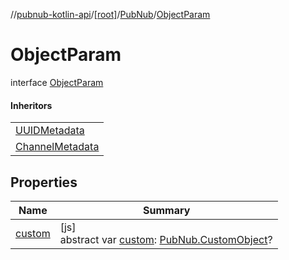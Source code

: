 //[pubnub-kotlin-api](../../../../index.md)/[[root]](../../index.md)/[PubNub](../index.md)/[ObjectParam](index.md)

# ObjectParam

interface [ObjectParam](index.md)

#### Inheritors

| |
|---|
| [UUIDMetadata](../-u-u-i-d-metadata/index.md) |
| [ChannelMetadata](../-channel-metadata/index.md) |

## Properties

| Name | Summary |
|---|---|
| [custom](custom.md) | [js]<br>abstract var [custom](custom.md): [PubNub.CustomObject](../-custom-object/index.md)? |
